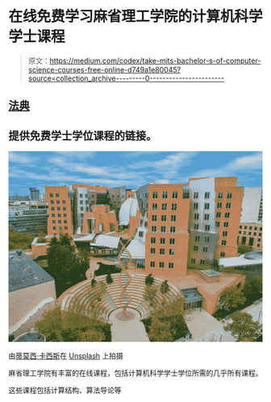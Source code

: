 # 在线免费学习麻省理工学院的计算机科学学士课程

> 原文：<https://medium.com/codex/take-mits-bachelor-s-of-computer-science-courses-free-online-d749a1e80045?source=collection_archive---------0----------------------->

## [法典](http://medium.com/codex)

## 提供免费学士学位课程的链接。

![](img/55f717c2baaacba483f5a6fa4c64fdf0.png)

由[蒂莫西·卡西斯](https://unsplash.com/@tkassis?utm_source=medium&utm_medium=referral)在 [Unsplash](https://unsplash.com?utm_source=medium&utm_medium=referral) 上拍摄

麻省理工学院有丰富的在线课程，包括计算机科学学士学位所需的几乎所有课程。

这些课程包括计算结构、算法导论等